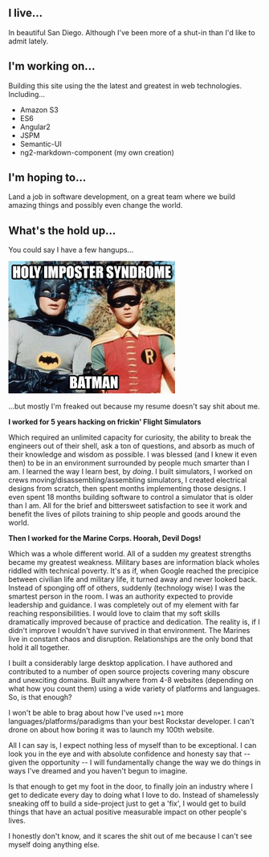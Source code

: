 ## I live...

In beautiful San Diego. Although I've been more of a shut-in than I'd like to admit lately.

## I'm working on...

Building this site using the the latest and greatest in web technologies. Including...

- Amazon S3
- ES6
- Angular2
- JSPM
- Semantic-UI
- ng2-markdown-component (my own creation)

## I'm hoping to...

Land a job in software development, on a great team where we build amazing things and possibly even change the world.

## What's the hold up...

You could say I have a few hangups...

![Holy Imposter Syndrome Batman!](content/now/images/holyimpostersyndrome.png)

...but mostly I'm freaked out because my resume doesn't say shit about me. 

**I worked for 5 years hacking on frickin' Flight Simulators**

Which required an unlimited capacity for curiosity, the ability to break the engineers out of their shell, ask a ton of questions, and absorb as much of their knowledge and wisdom as possible. I was blessed (and I knew it even then) to be in an environment surrounded by people much smarter than I am. I learned the way I learn best, by *doing*. I built simulators, I worked on crews moving/disassembling/assembling simulators, I created electrical designs from scratch, then spent months implementing those designs. I even spent 18 months building software to control a simulator that is older than I am. All for the brief and bittersweet satisfaction to see it work and benefit the lives of pilots training to ship people and goods around the world.

**Then I worked for the Marine Corps. Hoorah, Devil Dogs!**

Which was a whole different world. All of a sudden my greatest strengths became my greatest weakness. Military bases are information black wholes riddled with technical poverty. It's as if, when Google reached the precipice between civilian life and military life, it turned away and never looked back. Instead of sponging off of others, suddenly (technology wise) I was the smartest person in the room. I was an authority expected to provide leadership and guidance. I was completely out of my element with far reaching responsibilities. I would love to claim that my soft skills dramatically improved because of practice and dedication. The reality is, if I didn't improve I wouldn't have survived in that environment. The Marines live in constant chaos and disruption. Relationships are the only bond that hold it all together.

I built a considerably large desktop application. I have authored and contributed to a number of open source projects covering many obscure and unexciting domains. Built anywhere from 4-8 websites (depending on what how you count them) using a wide variety of platforms and languages. So, is that enough?

I won't be able to brag about how I've used `n+1` more languages/platforms/paradigms than your best Rockstar developer. I can't drone on about how boring it was to launch my 100th website.

All I can say is, I expect nothing less of myself than to be exceptional. I can look you in the eye and with absolute confidence and honesty say that -- given the opportunity -- I will fundamentally change the way we do things in ways I've dreamed and you haven't begun to imagine.

Is that enough to get my foot in the door, to finally join an industry where I get to dedicate every day to doing what I love to do. Instead of shamelessly sneaking off to build a side-project just to get a 'fix', I would get to build things that have an actual positive measurable impact on other people's lives.

I honestly don't know, and it scares the shit out of me because I can't see myself doing anything else.